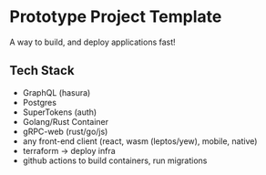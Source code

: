 # Prototype Project Template
A way to build, and deploy applications fast!

## Tech Stack
* GraphQL (hasura)
* Postgres
* SuperTokens (auth)
* Golang/Rust Container
* gRPC-web (rust/go/js)
* any front-end client (react, wasm (leptos/yew), mobile, native)
* terraform -> deploy infra
* github actions to build containers, run migrations
